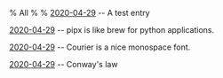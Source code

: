 % All 
% 
% 
[2020-04-29](2020-04-29-test.html) -- A test entry

[2020-04-29](2020-04-29-pipx.html) -- pipx is like brew for python applications.

[2020-04-29](2020-04-29-courier.html) -- Courier is a nice monospace font.

[2020-04-29](2020-04-29-conwayslaw.html) -- Conway's law

